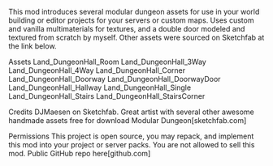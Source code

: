 This mod introduces several modular dungeon assets for use in your world building or editor projects for your servers or custom maps. Uses custom and vanilla multimaterials for textures, and a double door modeled and textured from scratch by myself. Other assets were sourced on Sketchfab at the link below.

Assets
Land_DungeonHall_Room
Land_DungeonHall_3Way
Land_DungeonHall_4Way
Land_DungeonHall_Corner
Land_DungeonHall_Doorway
Land_DungeonHall_DoorwayDoor
Land_DungeonHall_Hallway
Land_DungeonHall_Single
Land_DungeonHall_Stairs
Land_DungeonHall_StairsCorner

Credits
DJMaesen on Sketchfab. Great artist with several other awesome handmade assets free for download
Modular Dungeon[sketchfab.com]

Permissions
This project is open source, you may repack, and implement this mod into your project or server packs.
You are not allowed to sell this mod.
Public GitHub repo here[github.com]
